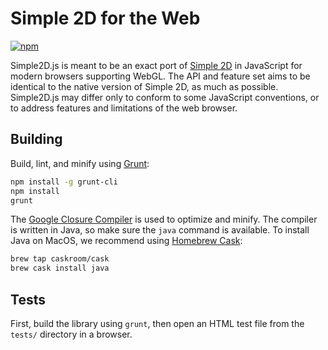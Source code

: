 # Simple 2D for the Web

[![npm](https://img.shields.io/npm/v/simple2d.svg?maxAge=2592000)](https://www.npmjs.com/package/simple2d)

Simple2D.js is meant to be an exact port of [Simple 2D](github/simple2d/simple2d) in JavaScript for modern browsers supporting WebGL. The API and feature set aims to be identical to the native version of Simple 2D, as much as possible. Simple2D.js may differ only to conform to some JavaScript conventions, or to address features and limitations of the web browser.

## Building

Build, lint, and minify using [Grunt](http://gruntjs.com):

```bash
npm install -g grunt-cli
npm install
grunt
```

The [Google Closure Compiler](https://developers.google.com/closure/compiler/) is used to optimize and minify. The compiler is written in Java, so make sure the `java` command is available. To install Java on MacOS, we recommend using [Homebrew Cask](http://caskroom.io):

```bash
brew tap caskroom/cask
brew cask install java
```

## Tests

First, build the library using `grunt`, then open an HTML test file from the `tests/` directory in a browser.
